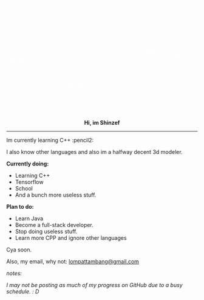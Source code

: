 ![](https://github.com/Shinzef/Shinzef/blob/main/logo.gif)
<p align="center"><strong>Hi, im Shinzef</strong></p>
<hr />
<p>Im currently learning C++ :pencil2:</p>
<p>I also know other languages and also im a halfway decent 3d modeler.</p>
<p><strong>Currently doing:</strong></p>
<ul>
<li>Learning C++</li>
<li>Tensorflow</li>
<li>School</li>
<li>And a bunch more useless stuff.</li>
</ul>
<p><strong>Plan to do:</strong></p>
<ul>
<li>Learn Java</li>
<li>Become a full-stack developer.</li>
<li>Stop doing useless stuff.</li>
<li>Learn more CPP and ignore other languages</li>
</ul>
<p>Cya soon.</p>
<p>Also, my email, why not: <a href="mailto:lompattambang@gmail.com">lompattambang@gmail.com</a></p>
<p><em>notes:</em></p>
<p><em>I may not be posting as much of my progress on GitHub due to a busy schedule. : D</em></p>

